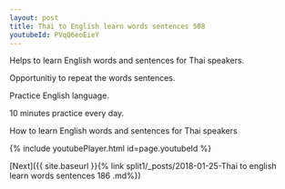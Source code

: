 ```yaml
---
layout: post
title: Thai to English learn words sentences 508 
youtubeId: PVqQ6eoEieY
---
```

 
 
Helps to learn English words and sentences for Thai speakers.

Opportunitiy to repeat the words sentences. 

Practice English language. 
 
10 minutes practice every day. 
 
How to learn English words and sentences for Thai speakers 
 
{% include youtubePlayer.html id=page.youtubeId %}
 
 
[Next]({{ site.baseurl }}{% link  split1/_posts/2018-01-25-Thai to english learn words sentences 186 .md%})
 
